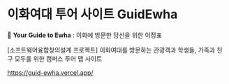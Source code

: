 # 이화여대 투어 사이트 GuidEwha

💚 <b>Your Guide to Ewha</b> : 이화에 방문한 당신을 위한 이정표

[소프트웨어융합창의설계 프로젝트] 이화여대를 방문하는 관광객과 학생들, 가족과 친구 모두를 위한 캠퍼스 투어 맵 사이트

https://guid-ewha.vercel.app/
